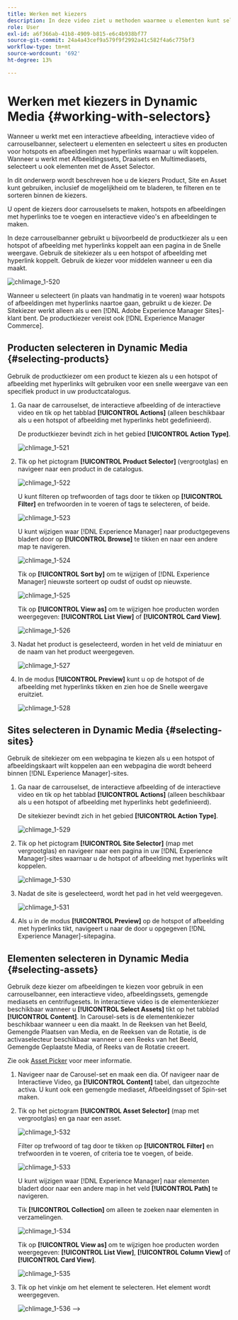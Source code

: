 ```yaml
---
title: Werken met kiezers
description: In deze video ziet u methoden waarmee u elementen kunt selecteren voor interactieve afbeeldingen, interactieve video's en carrouselbanners in Dynamic Media.
role: User
exl-id: a6f366ab-41b8-4909-b815-e6c4b938bf77
source-git-commit: 24a4a43cef9a579f9f2992a41c582f4a6c775bf3
workflow-type: tm+mt
source-wordcount: '692'
ht-degree: 13%

---
```


# Werken met kiezers in Dynamic Media {#working-with-selectors}

Wanneer u werkt met een interactieve afbeelding, interactieve video of carrouselbanner, selecteert u elementen en selecteert u sites en producten voor hotspots en afbeeldingen met hyperlinks waarnaar u wilt koppelen. Wanneer u werkt met Afbeeldingssets, Draaisets en Multimediasets, selecteert u ook elementen met de Asset Selector.

In dit onderwerp wordt beschreven hoe u de kiezers Product, Site en Asset kunt gebruiken, inclusief de mogelijkheid om te bladeren, te filteren en te sorteren binnen de kiezers.

U opent de kiezers door carrouselsets te maken, hotspots en afbeeldingen met hyperlinks toe te voegen en interactieve video&#39;s en afbeeldingen te maken.

In deze carrouselbanner gebruikt u bijvoorbeeld de productkiezer als u een hotspot of afbeelding met hyperlinks koppelt aan een pagina in de Snelle weergave. Gebruik de sitekiezer als u een hotspot of afbeelding met hyperlink koppelt. Gebruik de kiezer voor middelen wanneer u een dia maakt.

![chlimage_1-520](assets/chlimage_1-520.png)

Wanneer u selecteert (in plaats van handmatig in te voeren) waar hotspots of afbeeldingen met hyperlinks naartoe gaan, gebruikt u de kiezer. De Sitekiezer werkt alleen als u een [!DNL Adobe Experience Manager Sites]-klant bent. De productkiezer vereist ook [!DNL Experience Manager Commerce].

## Producten selecteren in Dynamic Media {#selecting-products}

Gebruik de productkiezer om een product te kiezen als u een hotspot of afbeelding met hyperlinks wilt gebruiken voor een snelle weergave van een specifiek product in uw productcatalogus.

1. Ga naar de carrouselset, de interactieve afbeelding of de interactieve video en tik op het tabblad **[!UICONTROL Actions]** (alleen beschikbaar als u een hotspot of afbeelding met hyperlinks hebt gedefinieerd).

   De productkiezer bevindt zich in het gebied **[!UICONTROL Action Type]**.

   ![chlimage_1-521](assets/chlimage_1-521.png)

1. Tik op het pictogram **[!UICONTROL Product Selector]** (vergrootglas) en navigeer naar een product in de catalogus.

   ![chlimage_1-522](assets/chlimage_1-522.png)

   U kunt filteren op trefwoorden of tags door te tikken op **[!UICONTROL Filter]** en trefwoorden in te voeren of tags te selecteren, of beide.

   ![chlimage_1-523](assets/chlimage_1-523.png)

   U kunt wijzigen waar [!DNL Experience Manager] naar productgegevens bladert door op **[!UICONTROL Browse]** te tikken en naar een andere map te navigeren.

   ![chlimage_1-524](assets/chlimage_1-524.png)

   Tik op **[!UICONTROL Sort by]** om te wijzigen of [!DNL Experience Manager] nieuwste sorteert op oudst of oudst op nieuwste.

   ![chlimage_1-525](assets/chlimage_1-525.png)

   Tik op **[!UICONTROL View as]** om te wijzigen hoe producten worden weergegeven: **[!UICONTROL List View]** of **[!UICONTROL Card View]**.

   ![chlimage_1-526](assets/chlimage_1-526.png)

1. Nadat het product is geselecteerd, worden in het veld de miniatuur en de naam van het product weergegeven.

   ![chlimage_1-527](assets/chlimage_1-527.png)

1. In de modus **[!UICONTROL Preview]** kunt u op de hotspot of de afbeelding met hyperlinks tikken en zien hoe de Snelle weergave eruitziet.

   ![chlimage_1-528](assets/chlimage_1-528.png)

## Sites selecteren in Dynamic Media {#selecting-sites}

Gebruik de sitekiezer om een webpagina te kiezen als u een hotspot of afbeeldingskaart wilt koppelen aan een webpagina die wordt beheerd binnen [!DNL Experience Manager]-sites.

1. Ga naar de carrouselset, de interactieve afbeelding of de interactieve video en tik op het tabblad **[!UICONTROL Actions]** (alleen beschikbaar als u een hotspot of afbeelding met hyperlinks hebt gedefinieerd).

   De sitekiezer bevindt zich in het gebied **[!UICONTROL Action Type]**.

   ![chlimage_1-529](assets/chlimage_1-529.png)

1. Tik op het pictogram **[!UICONTROL Site Selector]** (map met vergrootglas) en navigeer naar een pagina in uw [!DNL Experience Manager]-sites waarnaar u de hotspot of afbeelding met hyperlinks wilt koppelen.

   ![chlimage_1-530](assets/chlimage_1-530.png)

1. Nadat de site is geselecteerd, wordt het pad in het veld weergegeven.

   ![chlimage_1-531](assets/chlimage_1-531.png)

1. Als u in de modus **[!UICONTROL Preview]** op de hotspot of afbeelding met hyperlinks tikt, navigeert u naar de door u opgegeven [!DNL Experience Manager]-sitepagina.

## Elementen selecteren in Dynamic Media {#selecting-assets}

Gebruik deze kiezer om afbeeldingen te kiezen voor gebruik in een carrouselbanner, een interactieve video, afbeeldingssets, gemengde mediasets en centrifugesets. In interactieve video is de elementenkiezer beschikbaar wanneer u **[!UICONTROL Select Assets]** tikt op het tabblad **[!UICONTROL Content]**. In Carousel-sets is de elementenkiezer beschikbaar wanneer u een dia maakt. In de Reeksen van het Beeld, Gemengde Plaatsen van Media, en de Reeksen van de Rotatie, is de activaselecteur beschikbaar wanneer u een Reeks van het Beeld, Gemengde Geplaatste Media, of Reeks van de Rotatie creeert.

Zie ook [Asset Picker](/help/assets/search-assets.md#asset-selector) voor meer informatie.

1. Navigeer naar de Carousel-set en maak een dia. Of navigeer naar de Interactieve Video, ga **[!UICONTROL Content]** tabel, dan uitgezochte activa. U kunt ook een gemengde mediaset, Afbeeldingsset of Spin-set maken.
1. Tik op het pictogram **[!UICONTROL Asset Selector]** (map met vergrootglas) en ga naar een asset.

   ![chlimage_1-532](assets/chlimage_1-532.png)

   Filter op trefwoord of tag door te tikken op **[!UICONTROL Filter]** en trefwoorden in te voeren, of criteria toe te voegen, of beide.

   ![chlimage_1-533](assets/chlimage_1-533.png)

   U kunt wijzigen waar [!DNL Experience Manager] naar elementen bladert door naar een andere map in het veld **[!UICONTROL Path]** te navigeren.

   Tik **[!UICONTROL Collection]** om alleen te zoeken naar elementen in verzamelingen.

   ![chlimage_1-534](assets/chlimage_1-534.png)

   Tik op **[!UICONTROL View as]** om te wijzigen hoe producten worden weergegeven: **[!UICONTROL List View]**, **[!UICONTROL Column View]** of **[!UICONTROL Card View]**.

   ![chlimage_1-535](assets/chlimage_1-535.png)

1. Tik op het vinkje om het element te selecteren. Het element wordt weergegeven.

   ![chlimage_1-536](assets/chlimage_1-536.png)
—>
